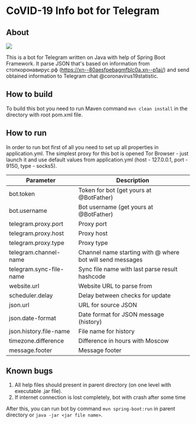 # **CoVID-19 Info bot for Telegram**

## About

![](https://raw.githubusercontent.com/temautkin/covid19info/develop/wiki/pics/message-preview.png)

This is a bot for Telegram written on Java with help of Spring Boot Framework. 
It parse JSON that's based on information from стопкоронавирус.рф (https://xn--80aesfpebagmfblc0a.xn--p1ai/) 
and send obtained information to Telegram chat @coronavirus19statistic.

## How to build
To build this bot you need to run Maven command `mvn clean install` in the
directory with root pom.xml file.

## How to run
In order to run bot first of all you need to set up all properties in application.yml. The simplest proxy for this bot
is opened Tor Browser - just launch it and use default values from application.yml (host - 127.0.0.1, port - 9150,
type - socks5).

| Parameter               | Description                                                    |
|-------------------------|----------------------------------------------------------------|
| bot.token               | Token for bot (get yours at @BotFather)                        |
| bot.username            | Bot username (get yours at @BotFather)                         |
| telegram.proxy.port     | Proxy port                                                     |
| telegram.proxy.host     | Proxy host                                                     |
| telegram.proxy.type     | Proxy type                                                     |
| telegram.channel-name   | Channel name starting with @ where bot will send messages      |
| telegram.sync-file-name | Sync file name with last parse result hashcode                 |
| website.url             | Website URL to parse from                                      |
| scheduler.delay         | Delay between checks for update                                |
| json.url                | URL for source JSON                                            |
| json.date-format        | Date format for JSON message (history)                         |
| json.history.file-name  | File name for history                                          |
| timezone.difference     | Difference in hours with Moscow                                |
| message.footer          | Message footer                                                 |

## Known bugs
1. All help files should present in parent directory (on one level with executable .jar file).
2. If internet connection is lost completely, bot with crash after some time

After this, you can run bot by command `mvn spring-boot:run` in parent directory or 
`java -jar <jar file name>`.
